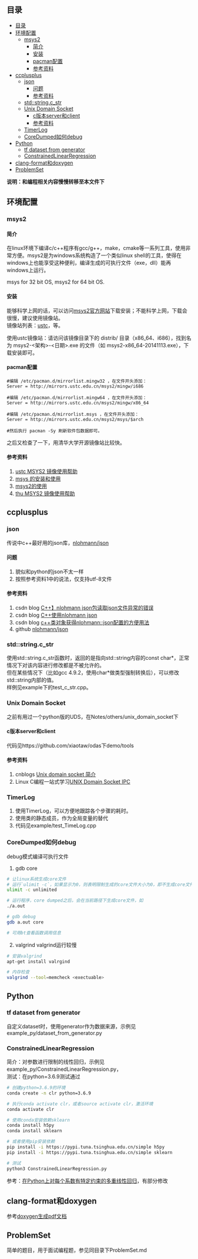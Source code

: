 ## 目录

- [目录](#目录)
- [环境配置](#环境配置)
  - [msys2](#msys2)
    - [简介](#简介)
    - [安装](#安装)
    - [pacman配置](#pacman配置)
    - [参考资料](#参考资料)
- [ccplusplus](#ccplusplus)
  - [json](#json)
    - [问题](#问题)
    - [参考资料](#参考资料-1)
  - [std::string.c_str](#stdstringc_str)
  - [Unix Domain Socket](#unix-domain-socket)
    - [c版本server和client](#c版本server和client)
    - [参考资料](#参考资料-2)
  - [TimerLog](#timerlog)
  - [CoreDumped如何debug](#coredumped如何debug)
- [Python](#python)
  - [tf dataset from generator](#tf-dataset-from-generator)
  - [ConstrainedLinearRegression](#constrainedlinearregression)
- [clang-format和doxygen](#clang-format和doxygen)
- [ProblemSet](#problemset)

**说明：和编程相关内容慢慢转移至本文件下**

## 环境配置
### msys2
#### 简介
在linux环境下编译c/c++程序有gcc/g++，make，cmake等一系列工具，使用非常方便。msys2是为windows系统构造了一个类似linux shell的工具，使得在windows上也能享受这种便利，编译生成的可执行文件（exe，dll）能再windows上运行。

msys for 32 bit OS, msys2 for 64 bit OS.

#### 安装 
能够科学上网的话，可以访问[msys2官方网站](www.msys2.org)下载安装；不能科学上网，下载会很慢，建议使用镜像站。  
镜像站列表：[ustc](https://lug.ustc.edu.cn/wiki/mirrors/help/msys2)，等。  

使用ustc镜像站：请访问该镜像目录下的 distrib/ 目录（x86_64、i686），找到名为 msys2-<架构>-<日期>.exe 的文件（如 msys2-x86_64-20141113.exe），下载安装即可。

#### pacman配置
```vim
#编辑 /etc/pacman.d/mirrorlist.mingw32 ，在文件开头添加：
Server = http://mirrors.ustc.edu.cn/msys2/mingw/i686

#编辑 /etc/pacman.d/mirrorlist.mingw64 ，在文件开头添加：
Server = http://mirrors.ustc.edu.cn/msys2/mingw/x86_64

#编辑 /etc/pacman.d/mirrorlist.msys ，在文件开头添加：
Server = http://mirrors.ustc.edu.cn/msys2/msys/$arch

#然后执行 pacman -Sy 刷新软件包数据即可。
```

之后又检查了一下，用清华大学开源镜像站比较快。

#### 参考资料
1. [ustc MSYS2 镜像使用帮助](https://lug.ustc.edu.cn/wiki/mirrors/help/msys2)  
2. [msys 的安装和使用](https://blog.csdn.net/brooknew/article/details/86472420)  
3. [msys2的使用](https://blog.csdn.net/ldpxxx/article/details/87977089)  
4. [thu MSYS2 镜像使用帮助](https://mirror.tuna.tsinghua.edu.cn/help/msys2/)


## ccplusplus
### json
传说中c++最好用的json库，[nlohmann/json](https://github.com/nlohmann/json)

#### 问题
1. 貌似和python的json不太一样  
2. 按照参考资料1中的说法，仅支持utf-8文件

#### 参考资料
1. csdn blog [C++】nlohmann json包读取json文件异常的错误](https://blog.csdn.net/kuyu05/article/details/88561319?depth_1-utm_source=distribute.pc_relevant.none-task&utm_source=distribute.pc_relevant.none-task)
2. csdn blog [C++使用nlohmann json](https://blog.csdn.net/wphkadn/article/details/97417700)
3. csdn blog [c++类对象获得nlohmann::json配置的方便用法](https://blog.csdn.net/hongmaodaxia/article/details/95731211?depth_1-utm_source=distribute.pc_relevant.none-task&utm_source=distribute.pc_relevant.none-task)
4. github [nlohmann/json](https://github.com/nlohmann/json)


### std::string.c_str
使用std::string.c_str函数时，返回的是指向std::string内容的const char*，正常情况下对该内容进行修改都是不被允许的。  
但在某些情况下（比如gcc 4.9.2，使用char*做类型强制转换后），可以修改std::string内部的值。  
样例见example下的test_c_str.cpp。  


### Unix Domain Socket
之前有用过一个python版的UDS，在Notes/others/unix_domain_socket下

#### c版本server和client
代码见https://github.com/xiaotaw/odas下demo/tools

#### 参考资料
1. cnblogs [Unix domain socket 简介](https://www.cnblogs.com/sparkdev/p/8359028.html)
2. Linux C编程一站式学习[UNIX Domain Socket IPC](http://docs.linuxtone.org/ebooks/C&CPP/c/ch37s04.html)


### TimerLog
1. 使用TimerLog，可以方便地跟踪各个步骤的耗时。
2. 使用类的静态成员，作为全局变量的替代
3. 代码见example/test_TimeLog.cpp

### CoreDumped如何debug
debug模式编译可执行文件   
1. gdb <executable> core
```bash
# 让linux系统生成core文件
# 运行`ulimit -c`，如果显示为0，则表明限制生成的core文件大小为0，即不生成core文件
ulimit -c unlimited

# 运行程序，core dumped之后，会在当前路径下生成core文件，如
./a.out

# gdb debug
gdb a.out core

# 可用bt查看函数调用信息
```

2. valgrind
valgrind运行较慢
```bash
# 安装valgrind
apt-get install valrgind

# 内存检查
valgrind --tool=memcheck <exectuable> 
```

## Python
### tf dataset from generator
自定义dataset时，使用generator作为数据来源，示例见example_py/dataset_from_generator.py
### ConstrainedLinearRegression
简介：对参数进行限制的线性回归，示例见example_py/ConstrainedLinearRegression.py，   
测试：在python=3.6.9测试通过
```bash
# 创建python=3.6.9的环境
conda create -n clr python=3.6.9

# 执行conda activate clr，或者source activate clr，激活环境
conda activate clr

# 使用conda安装依赖sklearn
conda install h5py
conda install sklearn

# 或者使用pip安装依赖
pip install -i https://pypi.tuna.tsinghua.edu.cn/simple h5py
pip install -i https://pypi.tuna.tsinghua.edu.cn/simple sklearn

# 测试
python3 ConstrainedLinearRegression.py
```
参考：[在Python上对每个系数有特定约束的多重线性回归](#https://www.pythonheidong.com/blog/article/166247/3ee8b193fa41e202a3e1/)，有部分修改  


## clang-format和doxygen

参考[doxygen生成pdf文档](#https://blog.csdn.net/hahahaqwe123/article/details/107875776)


## ProblemSet
简单的题目，用于面试编程题，参见同目录下ProblemSet.md
